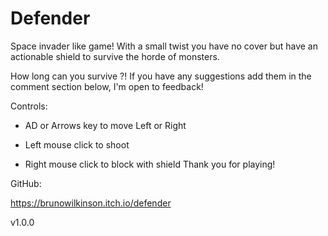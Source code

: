 # Defender

Space invader like game! With a small twist you have no cover but have an actionable shield to survive the horde of monsters.

How long can you survive ?! 
If you have any suggestions add them in the comment section below, I'm open to feedback!

Controls:

- AD or Arrows key to move Left or Right

- Left mouse click to shoot
- Right mouse click to block with shield
Thank you for playing!

GitHub:

https://brunowilkinson.itch.io/defender

v1.0.0
